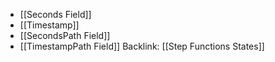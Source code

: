 - [[Seconds Field]]
- [[Timestamp]]
- [[SecondsPath Field]]
- [[TimestampPath Field]]
Backlink: [[Step Functions States]]